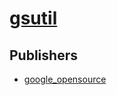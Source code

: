 # [gsutil](https://pypi.org/project/gsutil)



## Publishers
- [google_opensource](https://pypi.org/user/google_opensource)

